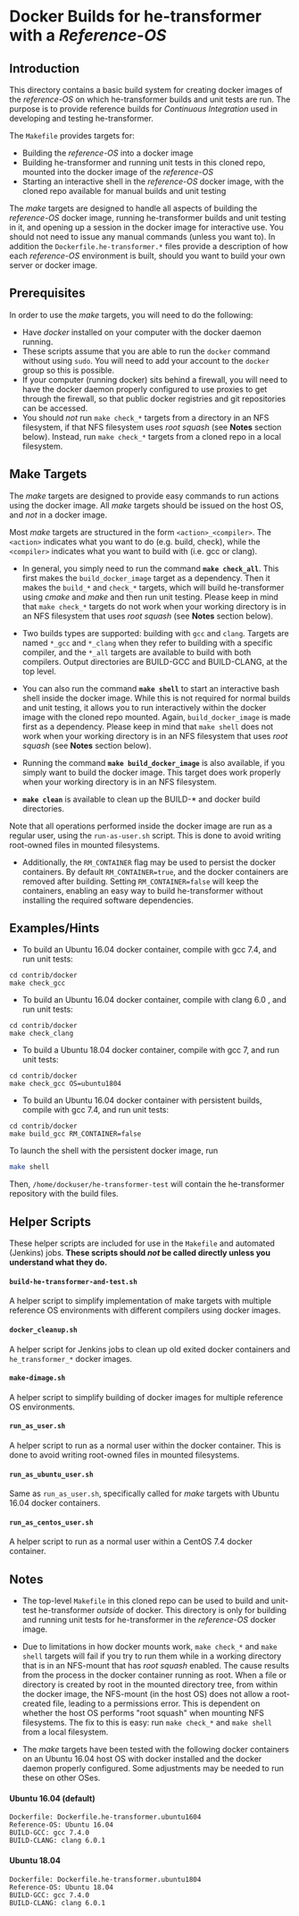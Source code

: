# Docker Builds for he-transformer with a _Reference-OS_

## Introduction

This directory contains a basic build system for creating docker images of the _reference-OS_ on which he-transformer builds and unit tests are run.  The purpose is to provide reference builds for _Continuous Integration_ used in developing and testing he-transformer.

The `Makefile` provides targets for:

* Building the _reference-OS_ into a docker image
* Building he-transformer and running unit tests in this cloned repo, mounted into the docker image of the _reference-OS_
* Starting an interactive shell in the _reference-OS_ docker image, with the cloned repo available for manual builds and unit testing

The _make_ targets are designed to handle all aspects of building the _reference-OS_ docker image, running he-transformer builds and unit testing in it, and opening up a session in the docker image for interactive use.  You should not need to issue any manual commands (unless you want to).  In addition the `Dockerfile.he-transformer.*` files provide a description of how each _reference-OS_ environment is built, should you want to build your own server or docker image.

## Prerequisites

In order to use the _make_ targets, you will need to do the following:

* Have *docker* installed on your computer with the docker daemon running.
* These scripts assume that you are able to run the `docker` command without using `sudo`.  You will need to add your account to the `docker` group so this is possible.
* If your computer (running docker) sits behind a firewall, you will need to have the docker daemon properly configured to use proxies to get through the firewall, so that public docker registries and git repositories can be accessed.
* You should _not_ run `make check_*` targets from a directory in an NFS filesystem, if that NFS filesystem uses _root squash_ (see **Notes** section below).  Instead, run `make check_*` targets from a cloned repo in a local filesystem.

## Make Targets

The _make_ targets are designed to provide easy commands to run actions using the docker image.  All _make_ targets should be issued on the host OS, and _not_ in a docker image.

Most _make_ targets are structured in the form `<action>_<compiler>`.  The `<action>` indicates what you want to do (e.g. build, check), while the `<compiler>` indicates what you want to build with (i.e. gcc or clang).

* In general, you simply need to run the command **`make check_all`**.  This first makes the `build_docker_image` target as a dependency.  Then it makes the `build_*` and `check_*` targets, which will build he-transformer using _cmake_ and _make_ and then run unit testing.  Please keep in mind that `make check_*` targets do not work when your working directory is in an NFS filesystem that uses _root squash_ (see **Notes** section below).

* Two builds types are supported: building with `gcc` and `clang`.  Targets are named `*_gcc` and `*_clang` when they refer to building with a specific compiler, and the `*_all` targets are available to build with both compilers.  Output directories are BUILD-GCC and BUILD-CLANG, at the top level.

* You can also run the command **`make shell`** to start an interactive bash shell inside the docker image.  While this is not required for normal builds and unit testing, it allows you to run interactively within the docker image with the cloned repo mounted.  Again, `build_docker_image` is made first as a dependency.  Please keep in mind that `make shell` does not work when your working directory is in an NFS filesystem that uses _root squash_ (see **Notes** section below).

* Running the command **`make build_docker_image`** is also available, if you simply want to build the docker image.  This target does work properly when your working directory is in an NFS filesystem.

* **`make clean`** is available to clean up the BUILD-* and docker build directories.

Note that all operations performed inside the docker image are run as a regular user, using the `run-as-user.sh` script.  This is done to avoid writing root-owned files in mounted filesystems.

* Additionally, the `RM_CONTAINER` flag may be used to persist the docker containers. By default `RM_CONTAINER=true`, and the docker containers are removed after building. Setting `RM_CONTAINER=false` will keep the containers, enabling an easy way to build he-transformer without installing the required software dependencies.

## Examples/Hints

* To build an Ubuntu 16.04 docker container, compile with gcc 7.4, and run unit tests:

```
cd contrib/docker
make check_gcc
```

* To build an Ubuntu 16.04 docker container, compile with clang 6.0 , and run unit tests:

```
cd contrib/docker
make check_clang
```

* To build a Ubuntu 18.04 docker container, compile with gcc 7, and run unit tests:

```
cd contrib/docker
make check_gcc OS=ubuntu1804
```

* To build an Ubuntu 16.04 docker container with persistent builds, compile with gcc 7.4, and run unit tests:

```
cd contrib/docker
make build_gcc RM_CONTAINER=false
```

To launch the shell with the persistent docker image, run
```bash
make shell
```
Then, `/home/dockuser/he-transformer-test` will contain the he-transformer repository with the build files.

## Helper Scripts

These helper scripts are included for use in the `Makefile` and automated (Jenkins) jobs.  **These scripts should _not_ be called directly unless you understand what they do.**


#### `build-he-transformer-and-test.sh`

A helper script to simplify implementation of make targets with multiple reference OS environments with different compilers using docker images.

#### `docker_cleanup.sh`

A helper script for Jenkins jobs to clean up old exited docker containers and `he_transformer_*` docker images.

#### `make-dimage.sh`

A helper script to simplify building of docker images for multiple reference OS environments.

#### `run_as_user.sh`

A helper script to run as a normal user within the docker container.  This is done to avoid writing root-owned files in mounted filesystems.

#### `run_as_ubuntu_user.sh`

Same as `run_as_user.sh`, specifically called for _make_ targets with Ubuntu 16.04 docker containers.

#### `run_as_centos_user.sh`

A helper script to run as a normal user within a CentOS 7.4 docker container.

## Notes

* The top-level `Makefile` in this cloned repo can be used to build and unit-test he-transformer _outside_ of docker.  This directory is only for building and running unit tests for he-transformer in the _reference-OS_ docker image.

* Due to limitations in how docker mounts work, `make check_*` and `make shell` targets will fail if you try to run them while in a working directory that is in an NFS-mount that has _root squash_ enabled.  The cause results from the process in the docker container running as root.  When a file or directory is created by root in the mounted directory tree, from within the docker image, the NFS-mount (in the host OS) does not allow a root-created file, leading to a permissions error.  This is dependent on whether the host OS performs "root squash" when mounting NFS filesystems.  The fix to this is easy: run `make check_*` and `make shell` from a local filesystem.

* The _make_ targets have been tested with the following docker containers on an Ubuntu 16.04 host OS with docker installed and the docker daemon properly configured.  Some adjustments may be needed to run these on other OSes.

#### Ubuntu 16.04 (default)

```
Dockerfile: Dockerfile.he-transformer.ubuntu1604
Reference-OS: Ubuntu 16.04
BUILD-GCC: gcc 7.4.0
BUILD-CLANG: clang 6.0.1
```

#### Ubuntu 18.04

```
Dockerfile: Dockerfile.he-transformer.ubuntu1804
Reference-OS: Ubuntu 18.04
BUILD-GCC: gcc 7.4.0
BUILD-CLANG: clang 6.0.1
```
